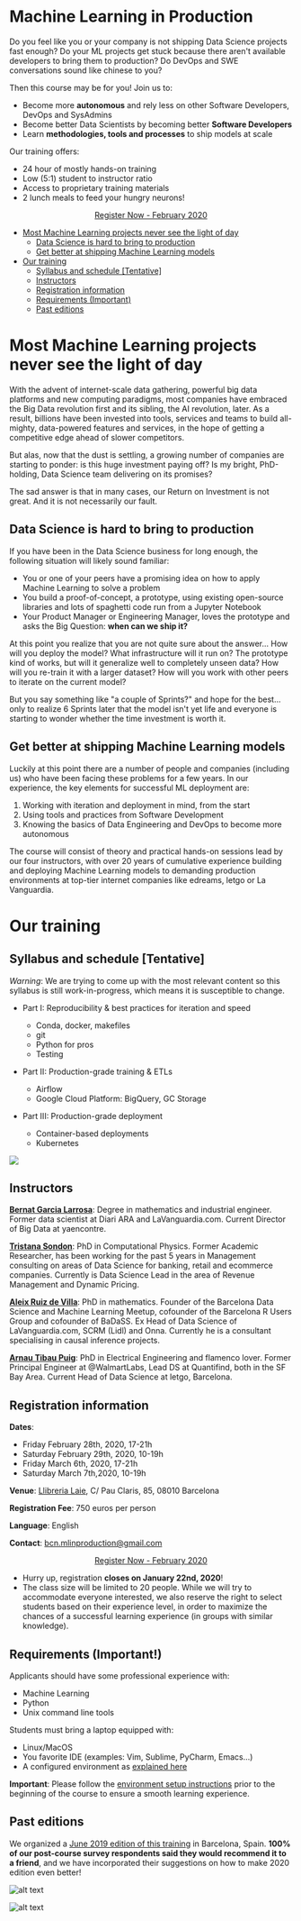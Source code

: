 
# Machine Learning in Production

Do you feel like you or your company is not shipping Data Science projects 
fast enough? Do your ML projects get stuck because there aren't available
developers to bring them to production? Do DevOps and SWE conversations
sound like chinese to you?

Then this course may be for you! Join us to: 

- Become more **autonomous** and rely less on other Software Developers, DevOps and SysAdmins
- Become better Data Scientists by becoming better **Software Developers**
- Learn **methodologies, tools and processes** to ship models at scale

Our training offers:
- 24 hour of mostly hands-on training
- Low (5:1) student to instructor ratio
- Access to proprietary training materials
- 2 lunch meals to feed your hungry neurons!

<p align="center">
<link href="https://d2poexpdc5y9vj.cloudfront.net/public/css/eventzilla-widget-button.css" rel="stylesheet" />
<a id="btnpreview" class="ewb-large ezilla-widget-button ezilla-blue" href="https://events.eventzilla.net/e/machine-learning-in-production-feb-2020-2138781722">Register Now - February 2020</a>
</p>    

- [Most Machine Learning projects never see the light of day](#ml_dont_ship)
  * [Data Science is hard to bring to production](#ds_is_hard)
  * [Get better at shipping Machine Learning models](#ship)
- [Our training](#our-training)
  * [Syllabus and schedule [Tentative]](#syllabus)
  * [Instructors](#instructors)
  * [Registration information](#registration)
  * [Requirements (Important)](#requirements)
  * [Past editions](#past-editions)
 
# Most Machine Learning projects never see the light of day <a name="ml_dont_ship"></a>

With the advent of internet-scale data gathering, powerful big data platforms and new computing paradigms, 
most companies have embraced the Big Data revolution first and its sibling, the AI revolution, later.  As a result, 
billions have been invested into tools, services and teams to build all-mighty, data-powered 
features and services, in the hope of getting a competitive edge ahead of slower competitors. 

But alas, now that the dust is settling, a growing number of companies are starting to ponder: is 
this huge investment paying off? Is my bright, PhD-holding, Data Science team delivering on its promises?

The sad answer is that in many cases, our Return on Investment is not great. And it is not necessarily our fault.

## Data Science is hard to bring to production <a name="ds_is_hard"></a>

If you have been in the Data Science business for long enough, the following situation will likely sound familiar:

* You or one of your peers have a promising idea on how to apply Machine Learning to solve a problem
* You build a proof-of-concept, a prototype, using existing open-source libraries and lots of spaghetti code
run from a Jupyter Notebook
* Your Product Manager or Engineering Manager, loves the prototype and asks the Big Question: **when can we ship it?**

At this point you realize that you are not quite sure about the answer... How will you deploy the model? 
What infrastructure will it run on? The prototype kind of works, but will it generalize well to completely unseen data? 
How will you re-train it with a larger dataset? How will you work with other peers to iterate on the current model?

But you say something like "a couple of Sprints?" and hope for the best... only to realize 6 Sprints later that
the model isn't yet life and everyone is starting to wonder whether the time investment is worth it.

## Get better at shipping Machine Learning models <a name="ship"></a>

Luckily at this point there are a number of people and companies (including us) who have been facing these problems
for a few years. In our experience, the key elements for successful ML deployment are:

1. Working with iteration and deployment in mind, from the start
2. Using tools and practices from Software Development
3. Knowing the basics of Data Engineering and DevOps to become more autonomous

The course will consist of theory and practical hands-on sessions lead by our four instructors, with over 20 years of
cumulative experience building and deploying Machine Learning models to demanding production environments at 
top-tier internet companies like edreams, letgo or La Vanguardia.

# Our training <a name="our-training"></a>

## Syllabus and schedule [Tentative] <a name="syllabus"></a>

*Warning*: We are trying to come up with the most relevant content so this syllabus is still work-in-progress,
 which means it is susceptible to change. 

* Part I: Reproducibility & best practices for iteration and speed		
	* Conda, docker, makefiles
	* git
	* Python for pros 
	* Testing
	
* Part II: Production-grade training & ETLs
	* Airflow
	* Google Cloud Platform: BigQuery, GC Storage

* Part III: Production-grade deployment	
	* Container-based deployments
	* Kubernetes
	
![](./2020_schedule.png)
	
## Instructors <a name="instructors"></a>

[**Bernat Garcia Larrosa**](https://www.linkedin.com/in/bernat-garcia-larrosa-9322869b/): Degree in mathematics and industrial engineer. Former data scientist at Diari ARA and LaVanguardia.com. Current Director of Big Data at yaencontre.

[**Tristana Sondon**](https://www.linkedin.com/in/tristanasondon/):  PhD in Computational Physics. Former Academic Researcher, has been working for the past 5 years in Management consulting on areas of Data Science for
banking, retail and ecommerce companies. Currently is Data Science Lead in the area of Revenue Management and Dynamic Pricing.

[**Aleix Ruiz de Villa**](https://www.linkedin.com/in/aleixr/): PhD in mathematics. Founder of the Barcelona Data Science and Machine Learning Meetup, cofounder of the Barcelona R Users Group and cofounder of BaDaSS. Ex Head of Data Science of LaVanguardia.com, SCRM (Lidl) and Onna. Currently he is a consultant specialising in causal inference projects.

[**Arnau Tibau Puig**](https://www.linkedin.com/in/atibaup/): PhD in Electrical Engineering and flamenco lover. Former Principal Engineer at @WalmartLabs, Lead DS at Quantifind, both in the SF Bay Area. Current Head of Data Science at letgo, Barcelona.


## Registration information <a name="registration"></a>

**Dates**:
- Friday February 28th, 2020, 17-21h
- Saturday February 29th, 2020, 10-19h
- Friday March 6th, 2020, 17-21h
- Saturday March 7th,2020, 10-19h

**Venue**: [Llibreria Laie](https://goo.gl/maps/bLJyseumEjuD5oaHA), C/ Pau Claris, 85, 08010 Barcelona

**Registration Fee**: 750 euros per person

**Language**: English

**Contact**: bcn.mlinproduction@gmail.com

<p align="center">
<link href="https://d2poexpdc5y9vj.cloudfront.net/public/css/eventzilla-widget-button.css" rel="stylesheet" />
<a id="btnpreview" class="ewb-large ezilla-widget-button ezilla-blue" href="https://events.eventzilla.net/e/machine-learning-in-production-feb-2020-2138781722">Register Now - February 2020</a>
</p>   

* Hurry up, registration **closes on January 22nd, 2020**!
* The class size will be limited to 20 people.  While we will try to accommodate everyone interested, we also
 reserve the right to select students based on their experience level, in order to maximize the chances of a 
 successful learning experience (in groups with similar knowledge). 

## Requirements (Important!) <a name="requirements"></a>

Applicants should have some professional experience with:
- Machine Learning 
- Python
- Unix command line tools 

Students must bring a laptop equipped with:
- Linux/MacOS 
- You favorite IDE (examples: Vim, Sublime, PyCharm, Emacs...)
- A configured environment as [explained here](env_setup/index.md)

**Important**: Please follow the [environment setup instructions](env_setup/index.md)
prior to the beginning of the course to ensure a smooth learning experience.

## Past editions <a name="past-editions"></a>

We organized a [June 2019 edition of this training](https://mlinproduction.github.io/2019/) in Barcelona, Spain. 
**100% of our post-course survey respondents said they would recommend it to a friend**, and we have incorporated their suggestions
on how to make 2020 edition even better!

![alt text](./arnau_pic.jpeg)

![alt text](./bernat_pic.jpeg)
